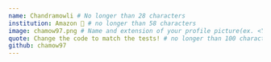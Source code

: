 ```yaml
---
name: Chandramowli # No longer than 28 characters
institution: Amazon 🚩 # no longer than 58 characters
image: chamow97.png # Name and extension of your profile picture(ex. <YOUR-USERNAME>.png) The picture must be squared and 544px on width and height.
quote: Change the code to match the tests! # no longer than 100 characters, avoid using quotes(") to guarantee the format remains the same.
github: chamow97
---
```

